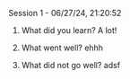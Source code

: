 Session 1 - 06/27/24, 21:20:52
1) What did you learn?
A lot!

2) What went well?
ehhh

3) What did not go well?
adsf

